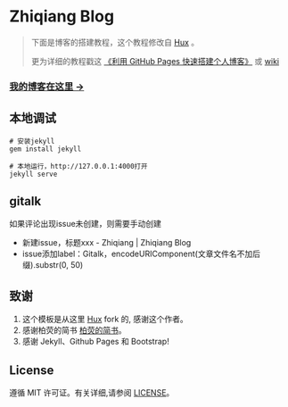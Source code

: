# Zhiqiang Blog

> 下面是博客的搭建教程，这个教程修改自 [Hux](https://github.com/Huxpro/huxpro.github.io) 。
> 
> 更为详细的教程戳这 [《利用 GitHub Pages 快速搭建个人博客》](http://www.jianshu.com/p/e68fba58f75c) 或 [wiki](https://github.com/qiubaiying/qiubaiying.github.io/wiki/%E5%8D%9A%E5%AE%A2%E6%90%AD%E5%BB%BA%E8%AF%A6%E7%BB%86%E6%95%99%E7%A8%8B)
> 

### [我的博客在这里 &rarr;](http://xiazhiqiang.github.io)

## 本地调试

```
# 安装jekyll
gem install jekyll

# 本地运行，http://127.0.0.1:4000打开
jekyll serve
```

## gitalk

如果评论出现issue未创建，则需要手动创建
- 新建issue，标题xxx - Zhiqiang | Zhiqiang Blog
- issue添加label：Gitalk，encodeURIComponent(文章文件名不加后缀).substr(0, 50)

## 致谢

1. 这个模板是从这里 [Hux](https://github.com/Huxpro/huxpro.github.io) fork 的, 感谢这个作者。 
2. 感谢柏荧的简书 [柏荧的简书](https://www.jianshu.com/p/e68fba58f75c)。
2. 感谢 Jekyll、Github Pages 和 Bootstrap!

## License

遵循 MIT 许可证。有关详细,请参阅 [LICENSE](https://github.com/qiubaiying/qiubaiying.github.io/blob/master/LICENSE)。


